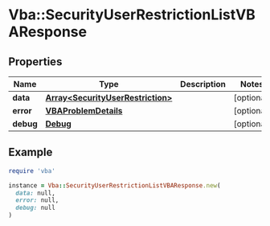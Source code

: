 # Vba::SecurityUserRestrictionListVBAResponse

## Properties

| Name | Type | Description | Notes |
| ---- | ---- | ----------- | ----- |
| **data** | [**Array&lt;SecurityUserRestriction&gt;**](SecurityUserRestriction.md) |  | [optional] |
| **error** | [**VBAProblemDetails**](VBAProblemDetails.md) |  | [optional] |
| **debug** | [**Debug**](Debug.md) |  | [optional] |

## Example

```ruby
require 'vba'

instance = Vba::SecurityUserRestrictionListVBAResponse.new(
  data: null,
  error: null,
  debug: null
)
```

